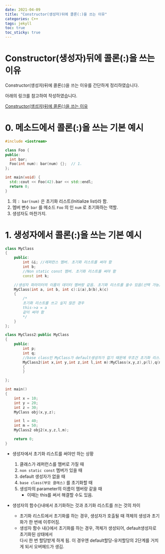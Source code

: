 ```yaml
---
date: 2021-04-09
title: "Constructor(생성자)뒤에 콜론(:)을 쓰는 이유"
categories: C++
tags: jekyll
toc: true  
toc_sticky: true 
---
```


Constructor(생성자)뒤에 콜론(:)을 쓰는 이유
=============
Constructor(생성자)뒤에 콜론(:)을 쓰는 이유를 간단하게 정리하였습니다.    

아래의 링크를 참고하여 작성하였습니다.    

[Constructor(생성자)뒤에 콜론(:)을 쓰는 이유](https://hashcode.co.kr/questions/629/%EC%83%9D%EC%84%B1%EC%9E%90%EC%97%90%EC%84%9C-%EC%BD%9C%EB%A1%A0%EC%9D%80-%EC%99%9C-%EC%93%B0%EB%8A%94-%EA%B1%B4%EA%B0%80%EC%9A%94)    

# 0. 메소드에서 콜론(:)을 쓰는 기본 예시    

~~~c++
#include <iostream>

class Foo {
public:
  int bar;
  Foo(int num): bar(num) {};  // 1.
};

int main(void) {
  std::cout << Foo(42).bar << std::endl;
  return 0;
}
~~~    

1. 의 ```: bar(num)``` 은 초기화 리스트(Initialize list)라 함.
2. 멤버 변수 ```bar``` 를 메소드 ```Foo``` 의 인 ```num``` 로 초기화하는 역할.
3. 생성자도 마찬가지.

# 1. 생성자에서 콜론(:)을 쓰는 기본 예시    

~~~c++
class MyClass
{
    public:
        int &i; //레퍼런스 멤버. 초기화 리스트를 써야 함
        int b;
        //Non static const 멤버. 초기화 리스트를 써야 함
        const int k;  

    //생성자 파라미터의 이름이 데이터 멤버랑 같음. 초기화 리스트를 쓸수 있음(선택 가능)
    MyClass(int a, int b, int c):i(a),b(b),k(c)
    {
        /*
        초기화 리스트를 쓰고 싶지 않은 경우
        this->a = a
        같이 써야 함
        */
    }
};

class MyClass2:public MyClass
{
    public:
        int p;
        int q;
        //base class인 MyClass가 default생성자가 없기 때문에 무조건 초기화 리스트에서 초기화해줘야 함
        MyClass2(int x,int y,int z,int l,int m):MyClass(x,y,z),p(l),q(m)
        {
        }

};

int main()
{
    int x = 10;
    int y = 20;
    int z = 30;
    MyClass obj(x,y,z);

    int l = 40;
    int m = 50;
    MyClass2 obj2(x,y,z,l,m);

    return 0;
}
~~~    

* 생성자에서 초기화 리스트를 써야만 하는 상황
    1. 클래스가 레퍼런스를 멤버로 가질 때
    2. ```non static const``` 멤버가 있을 때
    3. default 생성자가 없을 때
    4. ```base class(부모 클래스)``` 를 초기화할 때
    5. 생성자의 parameter의 이름이 멤버랑 같을 때
        * 이때는 this를 써서 해결할 수도 있음.    

* 생성자의 함수{}내에서 초기화하는 것과 초기화 리스트를 쓰는 것의 차이
    * 초기화 리스트에서 초기화를 하는 경우, 생성자가 호출될 때 객체의 생성과 초기화가 한 번에 이루어짐.
    * 생성자 함수 내{}에서 초기화를 하는 경우, 객체가 생성되어, default생성자로 초기화된 상태에서    
      다시 한 번 할당받게 하게 됨. 이 경우엔 default할당-유저할당의 2단계를 거치게 되서 오버헤드가 생김.





